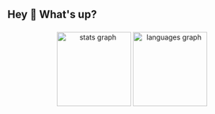 <h2 align="left">Hey 👋 What's up?</h2>

###

<div align="center">
  <img src="https://github-readme-stats.vercel.app/api?username=permin0ff&hide_title=false&hide_rank=false&show_icons=true&include_all_commits=true&count_private=true&disable_animations=false&locale=en&hide_border=false" height="150" alt="stats graph"  />
  <img src="https://github-readme-stats.vercel.app/api/top-langs?username=permin0ff&locale=en&hide_title=false&layout=compact&card_width=320&langs_count=5&hide_border=false" height="150" alt="languages graph"  />
</div>

###

